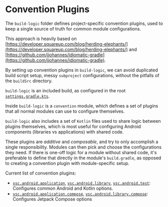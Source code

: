 # Convention Plugins

The `build-logic` folder defines project-specific convention plugins, used to keep a single
source of truth for common module configurations.

This approach is heavily based on
[https://developer.squareup.com/blog/herding-elephants/](https://developer.squareup.com/blog/herding-elephants/)
and
[https://github.com/jjohannes/idiomatic-gradle](https://github.com/jjohannes/idiomatic-gradle).

By setting up convention plugins in `build-logic`, we can avoid duplicated build script setup,
messy `subproject` configurations, without the pitfalls of the `buildSrc` directory.

`build-logic` is an included build, as configured in the root
[`settings.gradle.kts`](../settings.gradle.kts).

Inside `build-logic` is a `convention` module, which defines a set of plugins that all normal
modules can use to configure themselves.

`build-logic` also includes a set of `Kotlin` files used to share logic between plugins themselves,
which is most useful for configuring Android components (libraries vs applications) with shared
code.

These plugins are *additive* and *composable*, and try to only accomplish a single responsibility.
Modules can then pick and choose the configurations they need.
If there is one-off logic for a module without shared code, it's preferable to define that directly
in the module's `build.gradle`, as opposed to creating a convention plugin with module-specific
setup.

Current list of convention plugins:

- [`vsc.android.application`](convention/src/main/kotlin/AndroidApplicationConventionPlugin.kt),
  [`vsc.android.library`](convention/src/main/kotlin/AndroidLibraryConventionPlugin.kt),
  [`vsc.android.test`](convention/src/main/kotlin/AndroidTestConventionPlugin.kt):
  Configures common Android and Kotlin options.
- [`vsc.android.application.compose`](convention/src/main/kotlin/AndroidApplicationComposeConventionPlugin.kt),
  [`vsc.android.library.compose`](convention/src/main/kotlin/AndroidLibraryComposeConventionPlugin.kt):
  Configures Jetpack Compose options